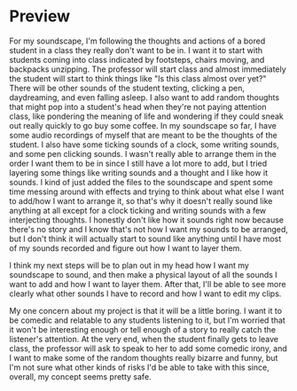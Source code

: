 # Preview

For my soundscape, I'm following the thoughts and actions of a bored student in a class they really don't want to be in. I want it to start with students coming into class indicated by footsteps, chairs moving, and backpacks unzipping. The professor will start class and almost immediately the student will start to think things like "Is this class almost over yet?" There will be other sounds of the student texting, clicking a pen, daydreaming, and even falling asleep. I also want to add random thoughts that might pop into a student's head when they're not paying attention class, like pondering the meaning of life and wondering if they could sneak out really quickly to go buy some coffee. In my soundscape so far, I have some audio recordings of myself that are meant to be the thoughts of the student. I also have some ticking sounds of a clock, some writing sounds, and some pen clicking sounds. I wasn't really able to arrange them in the order I want them to be in since I still have a lot more to add, but I tried layering some things like writing sounds and a thought and I like how it sounds. I kind of just added the files to the soundscape and spent some time messing around with effects and trying to think about what else I want to add/how I want to arrange it, so that's why it doesn't really sound like anything at all except for a clock ticking and writing sounds with a few interjecting thoughts. I honestly don't like how it sounds right now because there's no story and I know that's not how I want my sounds to be arranged, but I don't think it will actually start to sound like anything until I have most of my sounds recorded and figure out how I want to layer them.

I think my next steps will be to plan out in my head how I want my soundscape to sound, and then make a physical layout of all the sounds I want to add and how I want to layer them. After that, I'll be able to see more clearly what other sounds I have to record and how I want to edit my clips.

My one concern about my project is that it will be a little boring. I want it to be comedic and relatable to any students listening to it, but I'm worried that it won't be interesting enough or tell enough of a story to really catch the listener's attention. At the very end, when the student finally gets to leave class, the professor will ask to speak to her to add some comedic irony, and I want to make some of the random thoughts really bizarre and funny, but I'm not sure what other kinds of risks I'd be able to take with this since, overall, my concept seems pretty safe.
